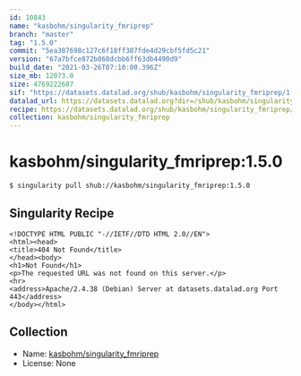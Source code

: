 ```yaml
---
id: 10843
name: "kasbohm/singularity_fmriprep"
branch: "master"
tag: "1.5.0"
commit: "5ea387698c127c6f18ff387fde4d29cbf5fd5c21"
version: "67a7bfce872b868dcbb6ff63db4490d9"
build_date: "2021-03-26T07:10:00.396Z"
size_mb: 12073.0
size: 4769222687
sif: "https://datasets.datalad.org/shub/kasbohm/singularity_fmriprep/1.5.0/2021-03-26-5ea38769-67a7bfce/67a7bfce872b868dcbb6ff63db4490d9.sif"
datalad_url: https://datasets.datalad.org?dir=/shub/kasbohm/singularity_fmriprep/1.5.0/2021-03-26-5ea38769-67a7bfce/
recipe: https://datasets.datalad.org/shub/kasbohm/singularity_fmriprep/1.5.0/2021-03-26-5ea38769-67a7bfce/Singularity
collection: kasbohm/singularity_fmriprep
---
```


# kasbohm/singularity_fmriprep:1.5.0

```bash
$ singularity pull shub://kasbohm/singularity_fmriprep:1.5.0
```

## Singularity Recipe

```singularity
<!DOCTYPE HTML PUBLIC "-//IETF//DTD HTML 2.0//EN">
<html><head>
<title>404 Not Found</title>
</head><body>
<h1>Not Found</h1>
<p>The requested URL was not found on this server.</p>
<hr>
<address>Apache/2.4.38 (Debian) Server at datasets.datalad.org Port 443</address>
</body></html>
```

## Collection

 - Name: [kasbohm/singularity_fmriprep](https://github.com/kasbohm/singularity_fmriprep)
 - License: None

